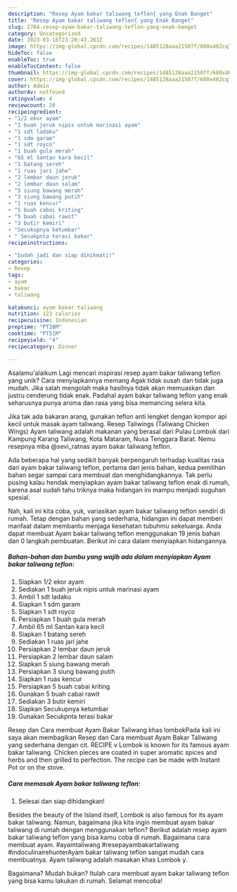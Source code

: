```yaml
---
description: "Resep Ayam bakar taliwang teflon{ yang Enak Banget"
title: "Resep Ayam bakar taliwang teflon{ yang Enak Banget"
slug: 2764-resep-ayam-bakar-taliwang-teflon-yang-enak-banget
category: Uncategorized
date: 2023-03-16T23:20:43.261Z
image: https://img-global.cpcdn.com/recipes/1485128aaa21507f/680x482cq70/ayam-bakar-taliwang-teflon-foto-resep-utama.jpg
hideToc: false
enableToc: true
enableTocContent: false
thumbnail: https://img-global.cpcdn.com/recipes/1485128aaa21507f/680x482cq70/ayam-bakar-taliwang-teflon-foto-resep-utama.jpg
cover: https://img-global.cpcdn.com/recipes/1485128aaa21507f/680x482cq70/ayam-bakar-taliwang-teflon-foto-resep-utama.jpg
author: Admin
authorAv: notfound
ratingvalue: 4
reviewcount: 20
recipeingredient:
- "1/2 ekor ayam"
- "1 buah jeruk nipis untuk marinasi ayam"
- "1 sdt ladaku"
- "1 sdm garam"
- "1 sdt royco"
- "1 buah gula merah"
- "65 ml Santan kara kecil"
- "1 batang sereh"
- "1 ruas jari jahe"
- "2 lembar daun jeruk"
- "2 lembar daun salam"
- "5 siung bawang merah"
- "3 siung bawang putih"
- "1 ruas kencur"
- "5 buah cabai kriting"
- "5 buah cabai rawit"
- "3 butir kemiri"
- "Secukupnya ketumbar"
- " Secukpnta terasi bakar"
recipeinstructions:

- "Sudah jadi dan siap dinikmati!"
categories:
- Resep
tags:
- ayam
- bakar
- taliwang

katakunci: ayam bakar taliwang 
nutrition: 123 calories
recipecuisine: Indonesian
preptime: "PT28M"
cooktime: "PT51M"
recipeyield: "4"
recipecategory: Dinner

---
```



Asalamu'alaikum Lagi mencari inspirasi resep ayam bakar taliwang teflon yang unik? Cara menyiapkannya memang Agak tidak susah dan tidak juga mudah. Jika salah mengolah maka hasilnya tidak akan memuaskan dan justru cenderung tidak enak. Padahal ayam bakar taliwang teflon yang enak seharusnya punya aroma dan rasa yang bisa memancing selera kita.


Jika tak ada bakaran arang, gunakan teflon anti lengket dengan kompor api kecil untuk masak ayam taliwang. Resep Taliwings (Taliwang Chicken Wings) Ayam taliwang adalah makanan yang berasal dari Pulau Lombok dari Kampung Karang Taliwang, Kota Mataram, Nusa Tenggara Barat. Nemu resepnya mba @sevi_ratnas ayam bakar taliwang teflon.

Ada beberapa hal yang sedikit banyak berpengaruh terhadap kualitas rasa dari ayam bakar taliwang teflon, pertama dari jenis bahan, kedua pemilihan bahan segar sampai cara membuat dan menghidangkannya. Tak perlu pusing kalau hendak menyiapkan ayam bakar taliwang teflon enak di rumah, karena asal sudah tahu triknya maka hidangan ini mampu menjadi suguhan spesial.


Nah, kali ini kita coba, yuk, variasikan ayam bakar taliwang teflon sendiri di rumah. Tetap dengan bahan yang sederhana, hidangan ini dapat memberi manfaat dalam membantu menjaga kesehatan tubuhmu sekeluarga. Anda dapat membuat Ayam bakar taliwang teflon menggunakan 19 jenis bahan dan 0 langkah pembuatan. Berikut ini cara dalam menyiapkan hidangannya.

<!--inarticleads1-->

##### Bahan-bahan dan bumbu yang wajib ada dalam menyiapkan Ayam bakar taliwang teflon:

1. Siapkan 1/2 ekor ayam
1. Sediakan 1 buah jeruk nipis untuk marinasi ayam
1. Ambil 1 sdt ladaku
1. Siapkan 1 sdm garam
1. Siapkan 1 sdt royco
1. Persiapkan 1 buah gula merah
1. Ambil 65 ml Santan kara kecil
1. Siapkan 1 batang sereh
1. Sediakan 1 ruas jari jahe
1. Persiapkan 2 lembar daun jeruk
1. Persiapkan 2 lembar daun salam
1. Siapkan 5 siung bawang merah
1. Persiapkan 3 siung bawang putih
1. Siapkan 1 ruas kencur
1. Persiapkan 5 buah cabai kriting
1. Gunakan 5 buah cabai rawit
1. Sediakan 3 butir kemiri
1. Siapkan Secukupnya ketumbar
1. Gunakan  Secukpnta terasi bakar


Resep dan Cara membuat Ayam Bakar Taliwang khas lombokPada kali ini saya akan membagikan Resep dan Cara membuat Ayam Bakar Taliwang yang sederhana dengan cit. RECIPE v Lombok is known for its famous ayam bakar taliwang. Chicken pieces are coated in super aromatic spices and herbs and then grilled to perfection. The recipe can be made with Instant Pot or on the stove. 

<!--inarticleads2-->

##### Cara memasak Ayam bakar taliwang teflon:


1. Selesai dan siap dihidangkan!

Besides the beauty of the Island itself, Lombok is also famous for its ayam bakar taliwang. Namun, bagaimana jika kita ingin membuat ayam bakar taliwang di rumah dengan menggunakan teflon? Berikut adalah resep ayam bakar taliwang teflon yang bisa kamu coba di rumah. Bagaimana cara membuat ayam. #ayamtaliwang #resepayambakartaliwang #indoculinairehunterAyam bakar taliwang teflon sangat mudah cara membuatnya. Ayam taliwang adalah masakan khas Lombok y. 

Bagaimana? Mudah bukan? Itulah cara membuat ayam bakar taliwang teflon yang bisa kamu lakukan di rumah. Selamat mencoba!
